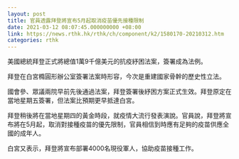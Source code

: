 ```yaml
---
layout: post
title: 官員透露拜登將宣布5月起取消疫苗優先接種限制
date: 2021-03-12 08:07:45.000000000 +08:00
link: https://news.rthk.hk/rthk/ch/component/k2/1580170-20210312.htm
categories: rthk
---
```


美國總統拜登正式將總值1萬9千億美元的抗疫紓困法案，簽署成為法例。

拜登在白宮橢圓形辦公室簽署法案時形容，今次是重建國家骨幹的歷史性立法。

國會參、眾議兩院早前先後通過法案，拜登簽署後紓困方案正式生效。拜登原定在當地星期五簽署，但法案比預期更早抵達白宮。

拜登稍後將在當地星期四的黃金時段，就疫情大流行發表演說。官員說，拜登將宣布將在5月起，取消對接種疫苗的優先限制，官員相信到時應有足夠的疫苗供應全國的成年人。

白宮又表示，拜登將宣布部署4000名現役軍人，協助疫苗接種工作。

